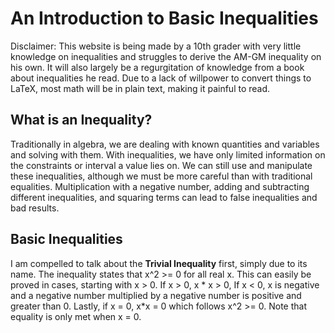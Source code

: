 <title>&lt&ltInequalities</title>

# An Introduction to Basic Inequalities

Disclaimer: This website is being made by a 10th grader with very little knowledge on inequalities and struggles to derive the AM-GM inequality on his own. It will also largely be a regurgitation of knowledge from a book about inequalities he read. Due to a lack of willpower to convert things to LaTeX, most math will be in plain text, making it painful to read.

## What is an Inequality?

Traditionally in algebra, we are dealing with known quantities and variables and solving with them. With inequalities, we have only limited information on the constraints or interval a value lies on. We can still use and manipulate these inequalities, although we must be more careful than with traditional equalities. Multiplication with a negative number, adding and subtracting different inequalities, and squaring terms can lead to false inequalities and bad results.

## Basic Inequalities

I am compelled to talk about the **Trivial Inequality** first, simply due to its name. The inequality states that x^2 >= 0 for all real x. This can easily be proved in cases, starting with x > 0. If x > 0, x * x > 0, If x < 0, x is negative and a negative number multiplied by a negative number is positive and greater than 0. Lastly, if x = 0, x*x = 0 which follows x^2 >= 0. Note that equality is only met when x = 0.
